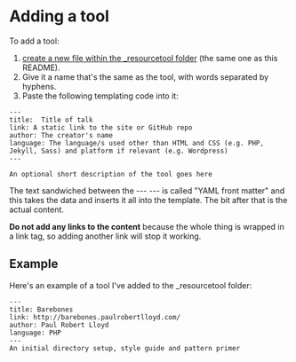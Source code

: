 # Adding a tool

To add a tool:

1. [create a new file within the _resourcetool folder](https://github.com/maban/styleguides/new/gh-pages/_resourcetool) (the same one as this README). 
2. Give it a name that's the same as the tool, with words separated by hyphens.
3. Paste the following templating code into it:

```
---
title:  Title of talk
link: A static link to the site or GitHub repo
author: The creator's name
language: The language/s used other than HTML and CSS (e.g. PHP, Jekyll, Sass) and platform if relevant (e.g. Wordpress)
---

An optional short description of the tool goes here
```

The text sandwiched between the --- --- is called "YAML front matter" and this takes the data and inserts it all into the template. The bit after that is the actual content.

**Do not add any links to the content** because the whole thing is wrapped in a link tag, so adding another link will stop it working.

## Example

Here's an example of a tool I've added to the _resourcetool folder:

```
---
title: Barebones
link: http://barebones.paulrobertlloyd.com/
author: Paul Robert Lloyd
language: PHP
---
An initial directory setup, style guide and pattern primer
```